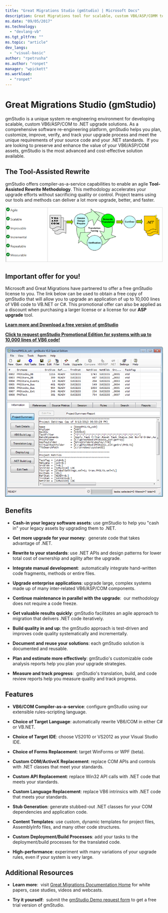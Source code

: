 ```yaml
---
title: "Great Migrations Studio (gmStudio) | Microsoft Docs"
description: Great Migrations tool for scalable, custom VB6/ASP/COMM to .NET upgrade solutions
ms.date: "09/05/2017"
ms.technology: 
  - "devlang-vb"
ms.tgt_pltfrm: ""
ms.topic: "article"
dev_langs: 
  - "visual-basic"
author: "rpetrusha"
ms.author: "ronpet"
manager: "wpickett"
ms.workload: 
  - "ronpet"
---
```


# Great Migrations Studio (gmStudio)

gmStudio is a unique system re-engineering environment for developing scalable, custom VB6/ASP/COM to .NET upgrade solutions. As a comprehensive software re-engineering platform, gmStudio helps you plan, customize, improve, verify, and track your upgrade process and meet the unique requirements of your source code and your .NET standards.  If you are looking to preserve and enhance the value of your VB6/ASP/COM assets, gmStudio is the most advanced and cost-effective solution available. 

## The Tool-Assisted Rewrite

gmStudio offers compiler-as-a-service capabilities to enable an agile **Tool-Assisted Rewrite Methodology**. This methodology accelerates your upgrade efforts without sacrificing quality or control. Project teams using our tools and methods can deliver a lot more upgrade, better, and faster.

![Tool-assisted rewrite](./media/tool-assisted-rewrite.png) 

## Important offer for you!

Microsoft and Great Migrations have partnered to offer a free gmStudio license to you. The link below can be used to obtain a free copy of gmStudio that will allow you to upgrade an application of up to 10,000 lines of VB6 code to VB.NET or C#. This promotional offer can also be applied as a discount when purchasing a larger license or a license for our **ASP upgrade** tool.

[**Learn more and Download a free version of gmStudio**](http://www.greatmigrations.com/resources/gmstudio-promotion.aspx)

[**Click to request gmStudio Promotional Edition for systems with up to 10,000 lines of VB6 code!**](http://www.greatmigrations.com/resources/gmstudio-promotion.aspx)

![The gmStudio user interface](./media/gmstudio-ui.png) 

## Benefits

- **Cash-in your legacy software assets**: use gmStudio to help you "cash in" your legacy assets by upgrading them to .NET.

- **Get more upgrade for your money**:  generate code that takes advantage of .NET.

- **Rewrite to your standards**: use .NET APIs and design patterns for lower total cost of ownership and agility after the upgrade.  

- **Integrate manual development**:  automatically integrate hand-written code fragments, methods or entire files. 

- **Upgrade enterprise applications**: upgrade large, complex systems made up of many inter-related VB6/ASP/COM components.

- **Continue maintenance in parallel with the upgrade**:  our methodology does not require a code freeze.  

- **Get valuable results quickly**: gmStudio facilitates an agile approach to migration that delivers .NET code iteratively.
 
- **Build quality in and up**: the gmStudio approach is test-driven and improves code quality systematically and incrementally.

- **Document and reuse your solutions**: each gmStudio solution is documented and reusable.

- **Plan and estimate more effectively**: gmStudio's customizable code analysis reports help you plan your upgrade strategies.

- **Measure and track progress**:  gmStudio's translation, build, and code review reports help you measure quality and track progress.

## Features

- **VB6/COM Compiler-as-a-service**: configure gmStudio using our extensible rules-scripting language.

- **Choice of Target Language**: automatically rewrite VB6/COM in either C# or VB.NET.

- **Choice of Target IDE**: choose VS2010 or VS2012 as your Visual Studio IDE.

- **Choice of Forms Replacement**: target WinForms or WPF (beta).

- **Custom COM/ActiveX Replacement**: replace COM APIs and controls with .NET classes that meet your standards.

- **Custom API Replacement**: replace Win32 API calls with .NET code that meets your standards.

- **Custom Language Replacement**: replace VB6 intrinsics with .NET code that meets your standards.

- **Stub Generation**: generate stubbed-out .NET classes for your COM dependencies and application code.

- **Content Templates**: use custom, dynamic templates for project files, AssemblyInfo files, and many other code structures.

- **Custom Deployment/Build Processes**: add your tasks to the deployment/build processes for the translated code.

- **High-performance**: experiment with many variations of your upgrade rules, even if your system is very large.

## Additional Resources

- **Learn more**:  visit [Great Migrations Documentation Home](https://www.greatmigrations.com/resources/documentation.aspx) for white papers, case studies, videos and webcasts.

- **Try it yourself**:  submit the [gmStudio Demo request form](http://www.greatmigrations.com/resources/gmstudio-promotion.aspx) to get a free trial version of gmStudio.
  
